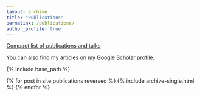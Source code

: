```yaml
---
layout: archive
title: "Publications"
permalink: /publications/
author_profile: true
---
```


[Compact list of publications and talks](/publicationsList)

<!--{% if author.googlescholar %}-->
You can also find my articles on <u><a href="{{author.googlescholar}}">my Google Scholar profile</a>.</u>
<!--{% endif %}-->

{% include base_path %}

{% for post in site.publications reversed %}
  {% include archive-single.html %}
{% endfor %}
